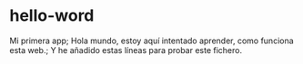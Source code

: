 # hello-word
Mi primera app;
Hola mundo, estoy aquí intentado aprender, como funciona esta web.;
Y he añadido estas líneas para probar este fichero.
